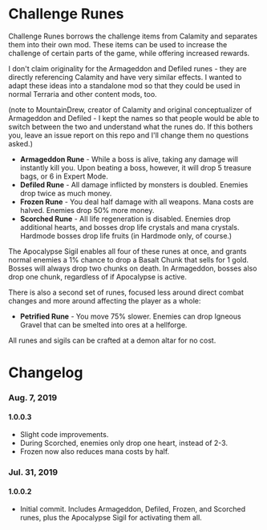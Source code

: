 # Challenge Runes 
Challenge Runes borrows the challenge items from Calamity and separates them into their own mod. These items can be used to increase the challenge of certain parts of the game, while offering increased rewards.

I don't claim originality for the Armageddon and Defiled runes - they are directly referencing Calamity and have very similar effects. I wanted to adapt these ideas into a standalone mod so that they could be used in normal Terraria and other content mods, too.

(note to MountainDrew, creator of Calamity and original conceptualizer of Armageddon and Defiled - I kept the names so that people would be able to switch between the two and understand what the runes do. If this bothers you, leave an issue report on this repo and I'll change them no questions asked.)

* **Armageddon Rune** - While a boss is alive, taking any damage will instantly kill you. Upon beating a boss, however, it will drop 5 treasure bags, or 6 in Expert Mode.
* **Defiled Rune** - All damage inflicted by monsters is doubled. Enemies drop twice as much money.
* **Frozen Rune** - You deal half damage with all weapons. Mana costs are halved. Enemies drop 50% more money.
* **Scorched Rune** - All life regeneration is disabled. Enemies drop additional hearts, and bosses drop life crystals and mana crystals. Hardmode bosses drop life fruits (in Hardmode only, of course.)

The Apocalypse Sigil enables all four of these runes at once, and grants normal enemies a 1% chance to drop a Basalt Chunk that sells for 1 gold. Bosses will always drop two chunks on death. In Armageddon, bosses also drop one chunk, regardless of if Apocalypse is active.

There is also a second set of runes, focused less around direct combat changes and more around affecting the player as a whole:

* **Petrified Rune** - You move 75% slower. Enemies can drop Igneous Gravel that can be smelted into ores at a hellforge.

All runes and sigils can be crafted at a demon altar for no cost.

# Changelog

### Aug. 7, 2019

#### 1.0.0.3

* Slight code improvements.
* During Scorched, enemies only drop one heart, instead of 2-3.
* Frozen now also reduces mana costs by half.

### Jul. 31, 2019

#### 1.0.0.2

* Initial commit. Includes Armageddon, Defiled, Frozen, and Scorched runes, plus the Apocalypse Sigil for activating them all.